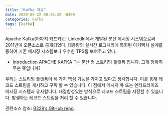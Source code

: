 ```yaml
---
title: "Kafka 개요"
date: 2020-08-22 08:26:28 -0400
categories: kafka
tags: [kafka]
---
```


Apache Kafka(아파치 카프카)는 LinkedIn에서 개발된 분산 메시징 시스템으로써 2011년에 오픈소스로 공개되었다.
대용량의 실시간 로그처리에 특화된 아키텍처 설계를 통하여 기존 메시징 시스템보다 우수한 TPS를 보여주고 있다.

* Introduction
APACHE KAFKA ™는 분산 형 스트리밍 플랫폼 입니다. 그게 정확히 무슨 뜻입니까?

우리는 스트리밍 플랫폼이 세 가지 핵심 기능을 가지고 있다고 생각합니다.
이를 통해 레코드 스트림을 게시하고 구독 할 수 있습니다. 이 점에서 메시지 큐 또는 엔터프라이즈 메시징 시스템과 유사합니다.
내결함성있는 방식으로 레코드 스트림을 저장할 수 있습니다.
발생하는 레코드 스트림을 처리 할 수 있습니다.

관련소스 참조: [B329’s GitHub repo][jekyll-gh].

[jekyll-docs]: https://jekyllrb.com/docs/home
[jekyll-gh]:   https://github.com/b329/springboot2.git
[jekyll-talk]: https://talk.jekyllrb.com/
